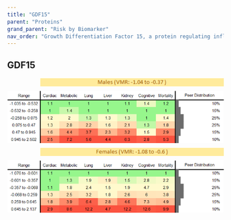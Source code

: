 ```yaml
---
title: "GDF15"
parent: "Proteins"
grand_parent: "Risk by Biomarker"
nav_order: "Growth Differentiation Factor 15, a protein regulating inflammation and cellular stress. Elevated in cancer, heart disease, and metabolic disorders."
---
```



## GDF15




<div style="display: flex; flex-direction: column; gap: 10px;">

  <img src="/assets/images/vmrbiomarker_gdf15__male.png" alt="GDF15 VMR Male" style="margin-left: 15%">
  <img src="/assets/images/rr_gdf15__male.png" alt="GDF15 RR Male">

  <img src="/assets/images/vmrbiomarker_gdf15__female.png" alt="GDF15 VMR Female" style="margin-left: 15%; ">
  <img src="/assets/images/rr_gdf15__female.png" alt="GDF15 RR Female">

</div>



